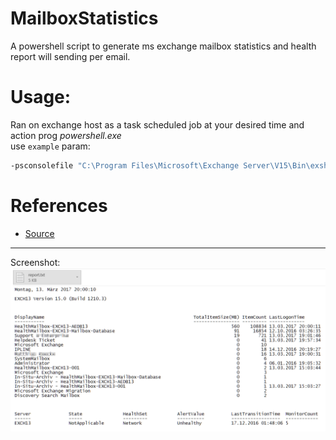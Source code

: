 # MailboxStatistics
A powershell script to generate ms exchange mailbox statistics and health report will sending per email.
 
# Usage:
Ran on exchange host as a task scheduled job at your desired time and action prog *powershell.exe*<br>
use ``example`` param:
```sh
-psconsolefile "C:\Program Files\Microsoft\Exchange Server\V15\Bin\exshell.psc1" -file "C:\windows\system32\MailboxStatistics-Report.ps1"
```
# References
* [Source](http://think.unblog.ch/winstat-user-status/)
---
Screenshot:
<img src="report-screen.png">
